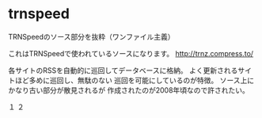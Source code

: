 # trnspeed
TRNSpeedのソース部分を抜粋（ワンファイル主義）

これはTRNSpeedで使われているソースになります。
http://trnz.compress.to/

各サイトのRSSを自動的に巡回してデータベースに格納。
よく更新されるサイトほど多めに巡回し、無駄のない
巡回を可能にしているのが特徴。
ソース上にかなり古い部分が散見されるが
作成されたのが2008年頃なので許されたい。

１
２
